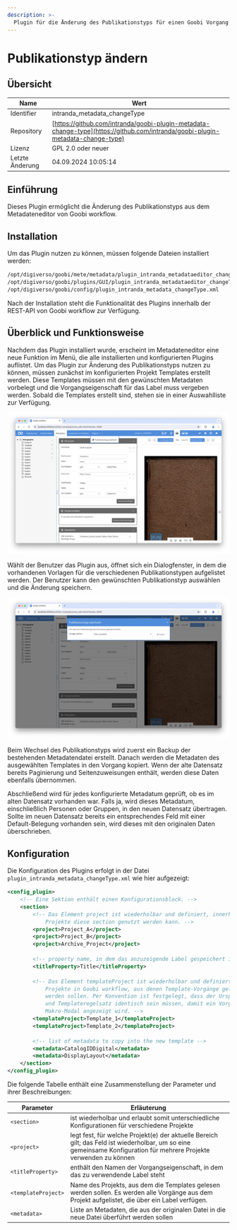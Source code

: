 ```yaml
---
description: >-
  Plugin für die Änderung des Publikationstyps für einen Goobi Vorgang
---
```


# Publikationstyp ändern

## Übersicht

Name                     | Wert
-------------------------|-----------
Identifier               | intranda_metadata_changeType
Repository               | [https://github.com/intranda/goobi-plugin-metadata-change-type](https://github.com/intranda/goobi-plugin-metadata-change-type)
Lizenz              | GPL 2.0 oder neuer 
Letzte Änderung    | 04.09.2024 10:05:14


## Einführung
Dieses Plugin ermöglicht die Änderung des Publikationstyps aus dem Metadateneditor von Goobi workflow.

## Installation
Um das Plugin nutzen zu können, müssen folgende Dateien installiert werden:

```bash
/opt/digiverso/goobi/mete/metadata/plugin_intranda_metadataeditor_changeType.jar
/opt/digiverso/goobi/plugins/GUI/plugin_intranda_metadataeditor_changeType-GUI.jar
/opt/digiverso/goobi/config/plugin_intranda_metadata_changeType.xml
```

Nach der Installation steht die Funktionalität des Plugins innerhalb der REST-API von Goobi workflow zur Verfügung.

## Überblick und Funktionsweise
Nachdem das Plugin installiert wurde, erscheint im Metadateneditor eine neue Funktion im Menü, die alle installierten und konfigurierten Plugins auflistet. Um das Plugin zur Änderung des Publikationstyps nutzen zu können, müssen zunächst im konfigurierten Projekt Templates erstellt werden. Diese Templates müssen mit den gewünschten Metadaten vorbelegt und die Vorgangseigenschaft für das Label muss vergeben werden. Sobald die Templates erstellt sind, stehen sie in einer Auswahlliste zur Verfügung.

![Funktionalität des Plugins](images/goobi-plugin-metadata-change-type_screen1_de.png)

Wählt der Benutzer das Plugin aus, öffnet sich ein Dialogfenster, in dem die vorhandenen Vorlagen für die verschiedenen Publikationstypen aufgelistet werden. Der Benutzer kann den gewünschten Publikationstyp auswählen und die Änderung speichern.

![Hier kann der Typ ausgewählt werden](images/goobi-plugin-metadata-change-type_screen2_de.png)

Beim Wechsel des Publikationstyps wird zuerst ein Backup der bestehenden Metadatendatei erstellt. Danach werden die Metadaten des ausgewählten Templates in den Vorgang kopiert. Wenn der alte Datensatz bereits Paginierung und Seitenzuweisungen enthält, werden diese Daten ebenfalls übernommen.

Abschließend wird für jedes konfigurierte Metadatum geprüft, ob es im alten Datensatz vorhanden war. Falls ja, wird dieses Metadatum, einschließlich Personen oder Gruppen, in den neuen Datensatz übertragen. Sollte im neuen Datensatz bereits ein entsprechendes Feld mit einer Default-Belegung vorhanden sein, wird dieses mit den originalen Daten überschrieben.

## Konfiguration
Die Konfiguration des Plugins erfolgt in der Datei `plugin_intranda_metadata_changeType.xml` wie hier aufgezeigt:

```xml
<config_plugin>
    <!-- Eine Sektion enthält einen Konfigurationsblock. -->
    <section>
        <!-- Das Element project ist wiederholbar und definiert, innerhalb welcher
            Projekte diese section genutzt werden kann. -->
        <project>Project_A</project>
        <project>Project_B</project>
        <project>Archive_Project</project>
        
        <!-- property name, in dem das anzuzeigende Label gespeichert ist -->
        <titleProperty>Title</titleProperty>
        
        <!-- Das Element templateProject ist wiederholbar und definiert diejenigen
            Projekte in Goobi workflow, aus denen Template-Vorgänge geladen und genutzt
            werden sollen. Per Konvention ist festgelegt, dass der Ursprungsregelsatz
            und Templateregelsatz identisch sein müssen, damit ein Vorgang in dem
            Makro-Modal angezeigt wird. -->
        <templateProject>Template_1</templateProject>
        <templateProject>Template_2</templateProject>
        
        <!-- list of metadata to copy into the new template -->
        <metadata>CatalogIDDigital</metadata>
        <metadata>DisplayLayout</metadata>
    </section>
</config_plugin>
```

Die folgende Tabelle enthält eine Zusammenstellung der Parameter und ihrer Beschreibungen:

Parameter               | Erläuterung
------------------------|------------------------------------
`<section>`                      | ist wiederholbar und erlaubt somit unterschiedliche Konfigurationen für verschiedene Projekte |
`<project>`                      | legt fest, für welche Projekt(e) der aktuelle Bereich gilt; das Feld ist wiederholbar, um so eine gemeinsame Konfiguration für mehrere Projekte verwenden zu können |
`<titleProperty>`                      | enthält den Namen der Vorgangseigenschaft, in dem das zu verwendende Label steht |
`<templateProject>`                      | Name des Projekts, aus dem die Templates gelesen werden sollen. Es werden alle Vorgänge aus dem Projekt aufgelistet, die über ein Label verfügen. |
`<metadata>`                      | Liste an Metadaten, die aus der originalen Datei in die neue Datei überführt werden sollen |